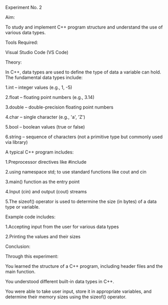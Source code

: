 Experiment No. 2

Aim:

  To study and implement C++ program structure and understand the use of various data types.

Tools Required:

  Visual Studio Code (VS Code)


Theory:

  In C++, data types are used to define the type of data a variable can hold. The fundamental data types include:

1.int – integer values (e.g., 1, -5)

2.float – floating point numbers (e.g., 3.14)

3.double – double-precision floating point numbers

4.char – single character (e.g., 'a', 'Z')

5.bool – boolean values (true or false)

6.string – sequence of characters (not a primitive type but commonly used via <string> library)


A typical C++ program includes:


1.Preprocessor directives like #include<iostream>

2.using namespace std; to use standard functions like cout and cin

3.main() function as the entry point

4.Input (cin) and output (cout) streams

5.The sizeof() operator is used to determine the size (in bytes) of a data type or variable.


Example code includes:


1.Accepting input from the user for various data types

2.Printing the values and their sizes


Conclusion:

Through this experiment:

You learned the structure of a C++ program, including header files and the main function.

You understood different built-in data types in C++.

You were able to take user input, store it in appropriate variables, and determine their memory sizes using the sizeof() operator.
